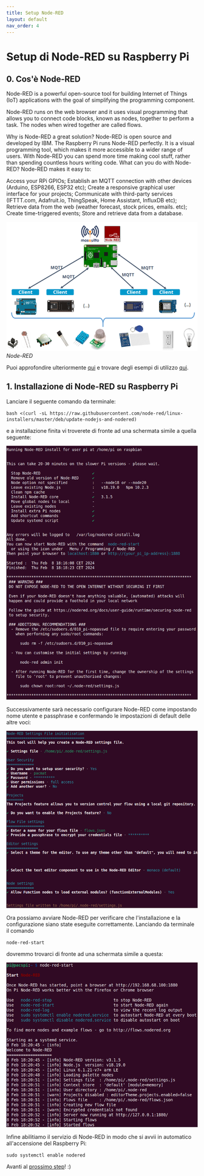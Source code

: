 ```yaml
---
title: Setup Node-RED
layout: default
nav_order: 4
---
```


# Setup di Node-RED su Raspberry Pi

## 0. Cos'è Node-RED

Node-RED is a powerful open-source tool for building Internet of Things (IoT) applications with the goal of simplifying the programming component.

Node-RED runs on the web browser and it uses visual programming that allows you to connect code blocks, known as nodes, together to perform a task. The nodes when wired together are called flows.

Why is Node-RED a great solution?
Node-RED is open source and developed by IBM.
The Raspberry Pi runs Node-RED perfectly.
It is a visual programming tool, which makes it more accessible to a wider range of users.
With Node-RED you can spend more time making cool stuff, rather than spending countless hours writing code.
What can you do with Node-RED?
Node-RED makes it easy to:

Access your RPi GPIOs;
Establish an MQTT connection with other devices (Arduino, ESP8266, ESP32 etc);
Create a responsive graphical user interface for your projects;
Communicate with third-party services (IFTTT.com, Adafruit.io, ThingSpeak, Home Assistant, InfluxDB etc);
Retrieve data from the web (weather forecast, stock prices, emails. etc);
Create time-triggered events;
Store and retrieve data from a database.

![Node-RED](./images/home_automation_example.png)  
*Node-RED*

Puoi approfondire ulteriormente [qui](https://mosquitto.org/) e trovare degli esempi di utilizzo [qui](https://flows.nodered.org/).

## 1. Installazione di Node-RED su Raspberry Pi

Lanciare il seguente comando da terminale:

```
bash <(curl -sL https://raw.githubusercontent.com/node-red/linux-installers/master/deb/update-nodejs-and-nodered)
```

e a installazione finita vi troverete di fronte ad una schermata simile a quella seguente:

![Node-RED Install](./images/nodered_install.png)

Successivamente sarà necessario configurare Node-RED come impostando nome utente e passphrase e confermando le impostazioni di default delle altre voci:

![Node-RED Config](./images/nodered_config.png)

Ora possiamo avviare Node-RED per verificare che l'installazione e la configurazione siano state eseguite correttamente. Lanciando da terminale il comando

```
node-red-start
```

dovremmo trovarci di fronte ad una schermata simile a questa:

![Node-RED Start](./images/nodered_start.png)

Infine abilitiamo il servizio di Node-RED in modo che si avvii in automatico all'accensione del Raspberry Pi:

```
sudo systemctl enable nodered
```

Avanti al [prossimo step](./index.html)! :)
